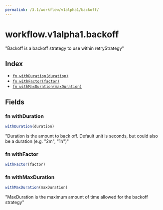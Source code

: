 ```yaml
---
permalink: /3.1/workflow/v1alpha1/backoff/
---
```


# workflow.v1alpha1.backoff

"Backoff is a backoff strategy to use within retryStrategy"

## Index

* [`fn withDuration(duration)`](#fn-withduration)
* [`fn withFactor(factor)`](#fn-withfactor)
* [`fn withMaxDuration(maxDuration)`](#fn-withmaxduration)

## Fields

### fn withDuration

```ts
withDuration(duration)
```

"Duration is the amount to back off. Default unit is seconds, but could also be a duration (e.g. \"2m\", \"1h\")"

### fn withFactor

```ts
withFactor(factor)
```



### fn withMaxDuration

```ts
withMaxDuration(maxDuration)
```

"MaxDuration is the maximum amount of time allowed for the backoff strategy"